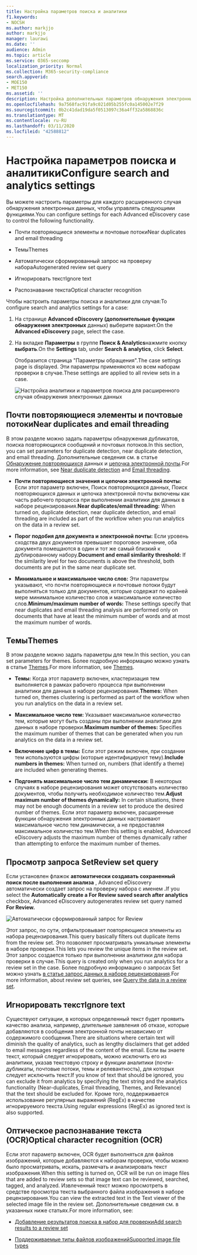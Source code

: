 ```yaml
---
title: Настройка параметров поиска и аналитики
f1.keywords:
- NOCSH
ms.author: markjjo
author: markjjo
manager: laurawi
ms.date: ''
audience: Admin
ms.topic: article
ms.service: O365-seccomp
localization_priority: Normal
ms.collection: M365-security-compliance
search.appverid:
- MOE150
- MET150
ms.assetid: ''
description: Настройка дополнительных параметров обнаружения электронных данных, которые применяются ко всем наборам проверки в случае. К ним относятся параметры для аналитики и распознавания текста.
ms.openlocfilehash: 9a7568fac91fa9c021d05b255fc0a145002e7f29
ms.sourcegitcommit: 0b2c41dad19da5f0513097c36a4ff32a5868836c
ms.translationtype: MT
ms.contentlocale: ru-RU
ms.lasthandoff: 03/11/2020
ms.locfileid: "42588812"
---
```

# <a name="configure-search-and-analytics-settings"></a><span data-ttu-id="94b79-104">Настройка параметров поиска и аналитики</span><span class="sxs-lookup"><span data-stu-id="94b79-104">Configure search and analytics settings</span></span>

<span data-ttu-id="94b79-105">Вы можете настроить параметры для каждого расширенного случая обнаружения электронных данных, чтобы управлять следующими функциями.</span><span class="sxs-lookup"><span data-stu-id="94b79-105">You can configure settings for each Advanced eDiscovery case to control the following functionality.</span></span>

- <span data-ttu-id="94b79-106">Почти повторяющиеся элементы и почтовые потоки</span><span class="sxs-lookup"><span data-stu-id="94b79-106">Near duplicates and email threading</span></span>

- <span data-ttu-id="94b79-107">Темы</span><span class="sxs-lookup"><span data-stu-id="94b79-107">Themes</span></span>

- <span data-ttu-id="94b79-108">Автоматически сформированный запрос на проверку набора</span><span class="sxs-lookup"><span data-stu-id="94b79-108">Autogenerated review set query</span></span>

- <span data-ttu-id="94b79-109">Игнорировать текст</span><span class="sxs-lookup"><span data-stu-id="94b79-109">Ignore text</span></span>

- <span data-ttu-id="94b79-110">Распознавание текста</span><span class="sxs-lookup"><span data-stu-id="94b79-110">Optical character recognition</span></span>

<span data-ttu-id="94b79-111">Чтобы настроить параметры поиска и аналитики для случая:</span><span class="sxs-lookup"><span data-stu-id="94b79-111">To configure search and analytics settings for a case:</span></span>

1. <span data-ttu-id="94b79-112">На странице **Advanced eDiscovery (дополнительные функции обнаружения электронных** данных) выберите вариант.</span><span class="sxs-lookup"><span data-stu-id="94b79-112">On the **Advanced eDiscovery** page, select the case.</span></span>

2. <span data-ttu-id="94b79-113">На вкладке **Параметры** в группе **Поиск & Analytics**нажмите кнопку **выбрать**.</span><span class="sxs-lookup"><span data-stu-id="94b79-113">On the **Settings** tab, under **Search & analytics**, click **Select**.</span></span>

   <span data-ttu-id="94b79-114">Отобразится страница "Параметры обращения".</span><span class="sxs-lookup"><span data-stu-id="94b79-114">The case settings page is displayed.</span></span> <span data-ttu-id="94b79-115">Эти параметры применяются ко всем наборам проверки в случае.</span><span class="sxs-lookup"><span data-stu-id="94b79-115">These settings are applied to all review sets in a case.</span></span>

   ![Настройка аналитики и параметров поиска для расширенного случая обнаружения электронных данных](../media/AeDCaseSettings.png)

## <a name="near-duplicates-and-email-threading"></a><span data-ttu-id="94b79-117">Почти повторяющиеся элементы и почтовые потоки</span><span class="sxs-lookup"><span data-stu-id="94b79-117">Near duplicates and email threading</span></span>

<span data-ttu-id="94b79-118">В этом разделе можно задать параметры обнаружения дубликатов, поиска повторяющихся сообщений и почтовых потоков.</span><span class="sxs-lookup"><span data-stu-id="94b79-118">In this section, you can set parameters for duplicate detection, near duplicate detection, and email threading.</span></span> <span data-ttu-id="94b79-119">Дополнительные сведения см. в статье [Обнаружение повторяющихся](near-duplicates.md) данных и [цепочка электронной почты](email-threading.md).</span><span class="sxs-lookup"><span data-stu-id="94b79-119">For more information, see [Near duplicate detection](near-duplicates.md) and [Email threading](email-threading.md).</span></span>

- <span data-ttu-id="94b79-120">**Почти повторяющиеся значения и цепочки электронной почты:** Если этот параметр включен, Поиск повторяющихся данных, Поиск повторяющихся данных и цепочка электронной почты включены как часть рабочего процесса при выполнении аналитики для данных в наборе рецензирования.</span><span class="sxs-lookup"><span data-stu-id="94b79-120">**Near duplicates/email threading:** When turned on, duplicate detection, near duplicate detection, and email threading are included as part of the workflow when you run analytics on the data in a review set.</span></span>

- <span data-ttu-id="94b79-121">**Порог подобия для документа и электронной почты:** Если уровень сходства двух документов превышает пороговое значение, оба документа помещаются в один и тот же самый близкий к дублированному набору.</span><span class="sxs-lookup"><span data-stu-id="94b79-121">**Document and email similarity threshold:** If the similarity level for two documents is above the threshold, both documents are put in the same near duplicate set.</span></span>

- <span data-ttu-id="94b79-122">**Минимальное и максимальное число слов:** Эти параметры указывают, что почти повторяющиеся и почтовые потоки будут выполняться только для документов, которые содержат по крайней мере минимальное количество слов и максимальное количество слов.</span><span class="sxs-lookup"><span data-stu-id="94b79-122">**Minimum/maximum number of words:** These settings specify that near duplicates and email threading analysis are performed only on documents that have at least the minimum number of words and at most the maximum number of words.</span></span>

## <a name="themes"></a><span data-ttu-id="94b79-123">Темы</span><span class="sxs-lookup"><span data-stu-id="94b79-123">Themes</span></span>

<span data-ttu-id="94b79-124">В этом разделе можно задать параметры для тем.</span><span class="sxs-lookup"><span data-stu-id="94b79-124">In this section, you can set parameters for themes.</span></span> <span data-ttu-id="94b79-125">Более подробную информацию можно узнать в статье [Themes](themes-in-advanced-ediscovery.md).</span><span class="sxs-lookup"><span data-stu-id="94b79-125">For more information, see [Themes](themes-in-advanced-ediscovery.md).</span></span>

- <span data-ttu-id="94b79-126">**Темы:** Когда этот параметр включен, кластеризация тем выполняется в рамках рабочего процесса при выполнении аналитики для данных в наборе рецензирования.</span><span class="sxs-lookup"><span data-stu-id="94b79-126">**Themes:** When turned on, themes clustering is performed as part of the workflow when you run analytics on the data in a review set.</span></span>

- <span data-ttu-id="94b79-127">**Максимальное число тем:** Указывает максимальное количество тем, которые могут быть созданы при выполнении аналитики для данных в наборе проверки.</span><span class="sxs-lookup"><span data-stu-id="94b79-127">**Maximum number of themes:** Specifies the maximum number of themes that can be generated when you run analytics on the data in a review set.</span></span>

- <span data-ttu-id="94b79-128">**Включение цифр в темы:** Если этот режим включен, при создании тем используются цифры (которые идентифицируют тему).</span><span class="sxs-lookup"><span data-stu-id="94b79-128">**Include numbers in themes:** When turned on, numbers (that identify a theme) are included when generating themes.</span></span> 

- <span data-ttu-id="94b79-129">**Подгонять максимальное число тем динамически:** В некоторых случаях в наборе рецензирования может отсутствовать количество документов, чтобы получить необходимое количество тем.</span><span class="sxs-lookup"><span data-stu-id="94b79-129">**Adjust maximum number of themes dynamically:** In certain situations, there may not be enough documents in a review set to produce the desired number of themes.</span></span> <span data-ttu-id="94b79-130">Если этот параметр включен, расширенные функции обнаружения электронных данных настраивают максимальное число тем динамически, а не предоставляя максимальное количество тем.</span><span class="sxs-lookup"><span data-stu-id="94b79-130">When this setting is enabled, Advanced eDiscovery adjusts the maximum number of themes dynamically rather than attempting to enforce the maximum number of themes.</span></span>

## <a name="review-set-query"></a><span data-ttu-id="94b79-131">Просмотр запроса Set</span><span class="sxs-lookup"><span data-stu-id="94b79-131">Review set query</span></span>

<span data-ttu-id="94b79-132">Если установлен флажок **автоматически создавать сохраненный поиск после выполнения анализа** , Advanced eDiscovery автоматически создает запрос на проверку набора с именем **.**</span><span class="sxs-lookup"><span data-stu-id="94b79-132">If you select the **Automatically create a For Review saved search after analytics** checkbox, Advanced eDiscovery autogenerates review set query named **For Review.**</span></span> 

![Автоматически сформированный запрос for Review](../media/AeDForReviewQuery.png)

<span data-ttu-id="94b79-134">Этот запрос, по сути, отфильтровывает повторяющиеся элементы из набора рецензирования.</span><span class="sxs-lookup"><span data-stu-id="94b79-134">This query basically filters out duplicate items from the review set.</span></span> <span data-ttu-id="94b79-135">Это позволяет просматривать уникальные элементы в наборе проверки.</span><span class="sxs-lookup"><span data-stu-id="94b79-135">This lets you review the unique items in the review set.</span></span> <span data-ttu-id="94b79-136">Этот запрос создается только при выполнении аналитики для набора проверки в случае.</span><span class="sxs-lookup"><span data-stu-id="94b79-136">This query is created only when you run analytics for a review set in the case.</span></span> <span data-ttu-id="94b79-137">Более подробную информацию о запросах Set можно узнать [в статье запрос данных в наборе рецензирования](review-set-search.md).</span><span class="sxs-lookup"><span data-stu-id="94b79-137">For more information, about review set queries, see [Query the data in a review set](review-set-search.md).</span></span>

## <a name="ignore-text"></a><span data-ttu-id="94b79-138">Игнорировать текст</span><span class="sxs-lookup"><span data-stu-id="94b79-138">Ignore text</span></span>

<span data-ttu-id="94b79-139">Существуют ситуации, в которых определенный текст будет проявить качество анализа, например, длительные заявления об отказе, которые добавляются в сообщения электронной почты независимо от содержимого сообщения.</span><span class="sxs-lookup"><span data-stu-id="94b79-139">There are situations where certain text will diminish the quality of analytics, such as lengthy disclaimers that get added to email messages regardless of the content of the email.</span></span> <span data-ttu-id="94b79-140">Если вы знаете текст, который следует игнорировать, можно исключить его из аналитики, указав текстовую строку и функции аналитики (почти-дубликаты, почтовые потоки, темы и релевантность), для которых следует исключить текст.</span><span class="sxs-lookup"><span data-stu-id="94b79-140">If you know of text that should be ignored, you can exclude it from analytics by specifying the text string and the analytics functionality (Near-duplicates, Email threading, Themes, and Relevance) that the text should be excluded for.</span></span> <span data-ttu-id="94b79-141">Кроме того, поддерживается использование регулярных выражений (RegEx) в качестве игнорируемого текста.</span><span class="sxs-lookup"><span data-stu-id="94b79-141">Using regular expressions (RegEx) as ignored text is also supported.</span></span> 

## <a name="optical-character-recognition-ocr"></a><span data-ttu-id="94b79-142">Оптическое распознавание текста (OCR)</span><span class="sxs-lookup"><span data-stu-id="94b79-142">Optical character recognition (OCR)</span></span>

<span data-ttu-id="94b79-143">Если этот параметр включен, OCR будет выполняться для файлов изображений, которые добавляются к наборам проверки, чтобы можно было просматривать, искать, размечать и анализировать текст изображения.</span><span class="sxs-lookup"><span data-stu-id="94b79-143">When this setting is turned on, OCR will be run on image files that are added to review sets so that image text can be reviewed, searched, tagged, and analyzed.</span></span> <span data-ttu-id="94b79-144">Извлеченный текст можно просмотреть в средстве просмотра текста выбранного файла изображения в наборе рецензирования.</span><span class="sxs-lookup"><span data-stu-id="94b79-144">You can view the extracted text in the Text viewer of the selected image file in the review set.</span></span> <span data-ttu-id="94b79-145">Дополнительные сведения см. в указанных ниже статьях.</span><span class="sxs-lookup"><span data-stu-id="94b79-145">For more information, see:</span></span>

- [<span data-ttu-id="94b79-146">Добавление результатов поиска в набор для проверки</span><span class="sxs-lookup"><span data-stu-id="94b79-146">Add search results to a review set</span></span>](add-data-to-review-set.md#optical-character-recognition)

- [<span data-ttu-id="94b79-147">Поддерживаемые типы файлов изображений</span><span class="sxs-lookup"><span data-stu-id="94b79-147">Supported image file types</span></span>](supported-filetypes-ediscovery20.md#image)
